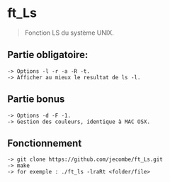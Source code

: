 # ft_Ls

> Fonction LS du système UNIX.


## Partie obligatoire:

	-> Options -l -r -a -R -t.
	-> Afficher au mieux le resultat de ls -l.
    
    
## Partie bonus

    -> Options -d -F -1.
    -> Gestion des couleurs, identique à MAC OSX.


## Fonctionnement
    -> git clone https://github.com/jecombe/ft_Ls.git
    -> make
    -> for exemple : ./ft_ls -lraRt <folder/file>
